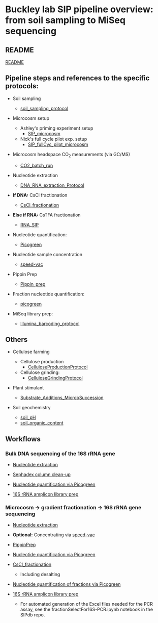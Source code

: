 # Buckley lab SIP pipeline overview: from soil sampling to MiSeq sequencing

## README 

[README](../README.md)

## Pipeline steps and references to the specific protocols:

* Soil sampling
	* [soil_sampling_protocol](../sampling/soil_sampling_protocol.md)
	
* Microcosm setup
	* Ashley's priming experiment setup
		* [SIP_microcosm](../microcosm/SIP_microcosm.md)
	* Nick's full cycle pilot exp. setup
		* [SIP_fullCyc_pilot_microcosm](../microcosm/SIP_fullCyc_pilot_microcosm.md)

* Microcosm headspace CO<sub>2</sub> measurements (via GC/MS)
	* [CO2_batch_run](../GCMS_operation/CO2_batch_run.md)

* Nucleotide extraction
	* [DNA_RNA_extraction_Protocol](../nucleotide_extraction/DNA_RNA_extraction_Protocol.md) 

* __If DNA:__ CsCl fractionation
	* [CsCl_fractionation](../CsCl_fractionation/CsCl_fractionation.md) 

* __Else if RNA:__ CsTFA fractionation
	* [RNA_SIP](../RNA_SIP/RNA_SIP.md)

* Nucleotide quantification:
	* [Picogreen](../nucleotide_conc/picogreen.md)

* Nucleotide sample concentration
	* [speed-vac](../speed-vac/speed-vac.md)

* Pippin Prep
	* [Pippin_prep](../Pippin_prep/Pippin_prep.md)

* Fraction nucleotide quantification:
	* [picogreen](../nucleotide_conc/picogreen.md)

* MiSeq library prep:
	* [Illumina_barcoding_protocol](../library_prep/Illumina_barcoding_protocol.md)


## Others

* Cellulose farming
	* Cellulose production
		* [CelluloseProductionProtocol](../cellulose_farming/CelluloseProductionProtocol.md)
	* Cellulose grinding:
		* [CelluloseGrindingProtocol](../cellulose_farming/CelluloseGrindingProtocol.md)
	
* Plant stimulant
	* [Substrate_Additions_MicrobSuccession](../plant_stimulant/Substrate_Additions_MicrobSuccession.md)

* Soil geochemistry
	* [soil_pH](../soil_geochemistry/soil_pH.md)
	* [soil_organic_content](../soil_geochemistry/soil_organic_content.md)



## Workflows

### Bulk DNA sequencing of the 16S rRNA gene

* [Nucleotide extraction](../nucleotide_extraction/DNA_RNA_extraction_Protocol.md)

* [Sephadex column clean-up](http://www.gelifesciences.com/webapp/wcs/stores/servlet/productById/en/GELifeSciences/27533001)

* [Nucleotide quantification via Picogreen](../nucleotide_conc/picogreen.md)

* [16S rRNA amplicon library prep](../library_prep/Illumina_barcoding_protocol.md)



### Microcosm -> gradient fractionation -> 16S rRNA gene sequencing

* [Nucleotide extraction](../nucleotide_extraction/DNA_RNA_extraction_Protocol.md)

* __Optional:__ Concentrating via [speed-vac](../speed-vac/speed-vac.md)

* [PippinPrep](../Pippin_prep/Pippin_prep.md)

* [Nucleotide quantification via Picogreen](../nucleotide_conc/picogreen.md)

* [CsCl_fractionation](../CsCl_fractionation/CsCl_fractionation.md) 
	* Including desalting

* [Nucleotide quantification of fractions via Picogreen](../nucleotide_conc/picogreen.md)

* [16S rRNA amplicon library prep](../library_prep/Illumina_barcoding_protocol.md)
	* For automated generation of the Excel files needed for the PCR assay, 
		see the fractionSelectFor16S-PCR.ipynb notebook in the SIPdb repo.

